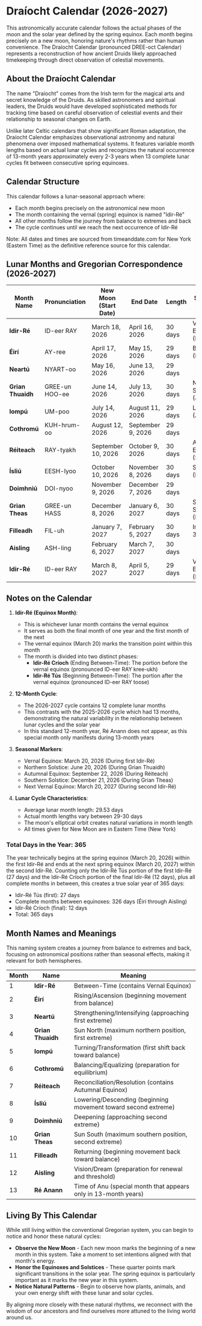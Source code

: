 # Draíocht Calendar (2026-2027)
This astronomically accurate calendar follows the actual phases of the moon and the solar year defined by the spring equinox. Each month begins precisely on a new moon, honoring nature's rhythms rather than human convenience. The Draíocht Calendar (pronounced DREE-oct Calendar) represents a reconstruction of how ancient Druids likely approached timekeeping through direct observation of celestial movements.

## About the Draíocht Calendar
The name "Draíocht" comes from the Irish term for the magical arts and secret knowledge of the Druids. As skilled astronomers and spiritual leaders, the Druids would have developed sophisticated methods for tracking time based on careful observation of celestial events and their relationship to seasonal changes on Earth.

Unlike later Celtic calendars that show significant Roman adaptation, the Draíocht Calendar emphasizes observational astronomy and natural phenomena over imposed mathematical systems. It features variable month lengths based on actual lunar cycles and recognizes the natural occurrence of 13-month years approximately every 2-3 years when 13 complete lunar cycles fit between consecutive spring equinoxes.

## Calendar Structure
This calendar follows a lunar-seasonal approach where:
- Each month begins precisely on the astronomical new moon
- The month containing the vernal (spring) equinox is named "Idir-Ré"
- All other months follow the journey from balance to extremes and back
- The cycle continues until we reach the next occurrence of Idir-Ré

Note: All dates and times are sourced from timeanddate.com for New York (Eastern Time) as the definitive reference source for this calendar.

## Lunar Months and Gregorian Correspondence (2026-2027)

| Month Name        | Pronunciation  | New Moon (Start Date) | End Date          | Length  | Significant Events         |
|-------------------|----------------|-----------------------|-------------------|---------|----------------------------|
| **Idir-Ré**       | ID-eer RAY     | March 18, 2026        | April 16, 2026    | 30 days | Vernal Equinox (March 20)  |
| **Éirí**          | AY-ree         | April 17, 2026        | May 15, 2026      | 29 days | Beltane (May 5th)          |
| **Neartú**        | NYART-oo       | May 16, 2026          | June 13, 2026     | 29 days |                            |
| **Grian Thuaidh** | GREE-un HOO-ee | June 14, 2026         | July 13, 2026     | 30 days | Northern Solstice (June 20)|
| **Iompú**         | UM-poo         | July 14, 2026         | August 11, 2026   | 29 days | Lughnasadh (Aug 6)         |
| **Cothromú**      | KUH-hrum-oo    | August 12, 2026       | September 9, 2026 | 29 days |                            |
| **Réiteach**      | RAY-tyakh      | September 10, 2026    | October 9, 2026   | 30 days | Autumnal Equinox (Sept 22) |
| **Ísliú**         | EESH-lyoo      | October 10, 2026      | November 8, 2026  | 30 days | Samhain (Nov 6)            |
| **Doimhniú**      | DOI-nyoo       | November 9, 2026      | December 7, 2026  | 29 days |                            |
| **Grian Theas**   | GREE-un HASS   | December 8, 2026      | January 6, 2027   | 30 days | Southern Solstice (Dec 21) |
| **Filleadh**      | FIL-uh         | January 7, 2027       | February 5, 2027  | 30 days | Imbolc (Feb 3)             |
| **Aisling**       | ASH-ling       | February 6, 2027      | March 7, 2027     | 30 days |                            |
| **Idir-Ré**       | ID-eer RAY     | March 8, 2027         | April 5, 2027     | 29 days | Vernal Equinox (March 20)  |

## Notes on the Calendar

1. **Idir-Ré (Equinox Month)**:
   - This is whichever lunar month contains the vernal equinox
   - It serves as both the final month of one year and the first month of the next
   - The vernal equinox (March 20) marks the transition point within this month
   - The month is divided into two distinct phases:
      * **Idir-Ré Críoch** (Ending Between-Time): The portion before the vernal equinox (pronounced ID-eer RAY kree-ukh)
      * **Idir-Ré Tús** (Beginning Between-Time): The portion after the vernal equinox (pronounced ID-eer RAY toose)

2. **12-Month Cycle**:
   - The 2026-2027 cycle contains 12 complete lunar months
   - This contrasts with the 2025-2026 cycle which had 13 months, demonstrating the natural variability in the relationship between lunar cycles and the solar year
   - In this standard 12-month year, Ré Anann does not appear, as this special month only manifests during 13-month years

3. **Seasonal Markers**:
   - Vernal Equinox: March 20, 2026 (During first Idir-Ré)
   - Northern Solstice: June 20, 2026 (During Grian Thuaidh)
   - Autumnal Equinox: September 22, 2026 (During Réiteach)
   - Southern Solstice: December 21, 2026 (During Grian Theas)
   - Next Vernal Equinox: March 20, 2027 (During second Idir-Ré)

4. **Lunar Cycle Characteristics**:
   - Average lunar month length: 29.53 days
   - Actual month lengths vary between 29-30 days
   - The moon's elliptical orbit creates natural variations in month length
   - All times given for New Moon are in Eastern Time (New York)

### Total Days in the Year: 365

The year technically begins at the spring equinox (March 20, 2026) within the first Idir-Ré and ends at the next spring equinox (March 20, 2027) within the second Idir-Ré. Counting only the Idir-Ré Tús portion of the first Idir-Ré (27 days) and the Idir-Ré Críoch portion of the final Idir-Ré (12 days), plus all complete months in between, this creates a true solar year of 365 days:

* Idir-Ré Tús (first): 27 days
* Complete months between equinoxes: 326 days (Éirí through Aisling)
* Idir-Ré Críoch (final): 12 days
* Total: 365 days

## Month Names and Meanings

This naming system creates a journey from balance to extremes and back, focusing on astronomical positions rather than seasonal effects, making it relevant for both hemispheres.

| Month | Name | Meaning |
|-------|------|---------|
| 1     | **Idir-Ré** | Between-Time (contains Vernal Equinox) |
| 2     | **Éirí** | Rising/Ascension (beginning movement from balance) |
| 3     | **Neartú** | Strengthening/Intensifying (approaching first extreme) |
| 4     | **Grian Thuaidh** | Sun North (maximum northern position, first extreme) |
| 5     | **Iompú** | Turning/Transformation (first shift back toward balance) |
| 6     | **Cothromú** | Balancing/Equalizing (preparation for equilibrium) |
| 7     | **Réiteach** | Reconciliation/Resolution (contains Autumnal Equinox) |
| 8     | **Ísliú** | Lowering/Descending (beginning movement toward second extreme) |
| 9     | **Doimhniú** | Deepening (approaching second extreme) |
| 10    | **Grian Theas** | Sun South (maximum southern position, second extreme) |
| 11    | **Filleadh** | Returning (beginning movement back toward balance) |
| 12    | **Aisling** | Vision/Dream (preparation for renewal and threshold) |
| 13    | **Ré Anann** | Time of Anu (special month that appears only in 13-month years) |

## Living By This Calendar

While still living within the conventional Gregorian system, you can begin to notice and honor these natural cycles:

* **Observe the New Moon** - Each new moon marks the beginning of a new month in this system. Take a moment to set intentions aligned with that month's energy.
* **Honor the Equinoxes and Solstices** - These quarter points mark significant transitions in the solar year. The spring equinox is particularly important as it marks the new year in this system.
* **Notice Natural Patterns** - Begin to observe how plants, animals, and your own energy shift with these lunar and solar cycles.

By aligning more closely with these natural rhythms, we reconnect with the wisdom of our ancestors and find ourselves more attuned to the living world around us.